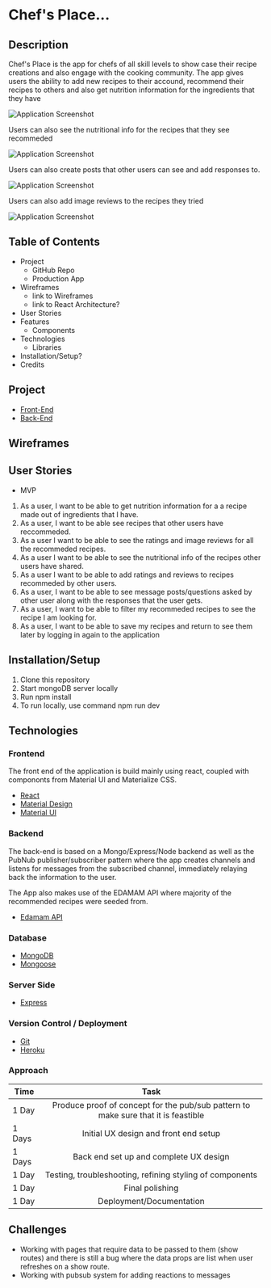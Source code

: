 # Chef's Place...

## Description

Chef's Place is the app for chefs of all skill levels to show case their recipe creations and also engage with the cooking community. The app gives users the ability to add new recipes to their accound, recommend their recipes to others and also get nutrition information for the ingredients that they have

![Application Screenshot](/project4/public/home.png)

Users can also see the nutritional info for the recipes that they see recommeded

![Application Screenshot](/project4/public/nutrition.png)

Users can also create posts that other users can see and add responses to.

![Application Screenshot](/project4/public/posts.png)

Users can also add image reviews to the recipes they tried

![Application Screenshot](/project4/public/images.png)

## Table of Contents

- Project
  - GitHub Repo
  - Production App
- Wireframes
  - link to Wireframes
  - link to React Architecture?
- User Stories
- Features
  - Components
- Technologies
  - Libraries
- Installation/Setup?
- Credits

## Project

- [Front-End](https://github.com/lnosaomok/project4-frontend)
- [Back-End](https://github.com/lnosaomok/project4-backend)

## Wireframes

## User Stories

- MVP

1. As a user, I want to be able to get nutrition information for a a recipe made out of ingredients that I have.
2. As a user, I want to be able see recipes that other users have reccommeded.
3. As a user I want to be able to see the ratings and image reviews for all the recommeded recipes.
4. As a user I want to be able to see the nutritional info of the recipes other users have shared.
5. As a user I want to be able to add ratings and reviews to recipes recommeded by other users.
6. As a user, I want to be able to see message posts/questions asked by other user along with the responses that the user gets.
7. As a user, I want to be able to filter my recommeded recipes to see the recipe I am looking for.
8. As a user, I want to be able to save my recipes and return to see them later by logging in again to the application

## Installation/Setup

1. Clone this repository
2. Start mongoDB server locally
3. Run npm install
4. To run locally, use command npm run dev

## Technologies

### Frontend

The front end of the application is build mainly using react, coupled with compononts from Material UI and Materialize CSS.

- [React](https://reactjs.org/)
- [Material Design](https://materializecss.com/about.html)
- [Material UI](https://material-ui.com/)

### Backend

The back-end is based on a Mongo/Express/Node backend as well as the PubNub publisher/subscriber pattern where the app creates channels and listens for messages from the subscribed channel, immediately relaying back the information to the user.

The App also makes use of the EDAMAM API where majority of the recommended recipes were seeded from.

- [Edamam API](https://www.edamam.com/)

### Database

- [MongoDB](https://docs.mongodb.com/manual/)
- [Mongoose](https://www.npmjs.com/package/mongoose)

### Server Side

- [Express](https://expressjs.com/)

### Version Control / Deployment

- [Git](https://git-scm.com/doc)
- [Heroku](https://devcenter.heroku.com/categories/reference)

### Approach

| Time   |                                        Task                                        |
| ------ | :--------------------------------------------------------------------------------: |
| 1 Day  | Produce proof of concept for the pub/sub pattern to make sure that it is feastible |
| 1 Days |                       Initial UX design and front end setup                        |
| 1 Days |                       Back end set up and complete UX design                       |
| 1 Day  |              Testing, troubleshooting, refining styling of components              |
| 1 Day  |                                  Final polishing                                   |
| 1 Day  |                              Deployment/Documentation                              |

## Challenges

- Working with pages that require data to be passed to them (show routes) and there is still a bug where the data props are list when user refreshes on a show route.
- Working with pubsub system for adding reactions to messages
